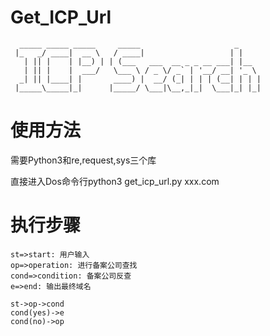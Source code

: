 # Get_ICP_Url

```
  _____ _____ _____     _____                     _     
 |_   _/ ____|  __ \   / ____|                   | |    
   | || |    | |__) | | (___   ___  __ _ _ __ ___| |__  
   | || |    |  ___/   \___ \ / _ \/ _` | '__/ __| '_ \ 
  _| || |____| |       ____) |  __/ (_| | | | (__| | | |
 |_____\_____|_|      |_____/ \___|\__,_|_|  \___|_| |_| 
```

# 使用方法


需要Python3和re,request,sys三个库


直接进入Dos命令行python3 get_icp_url.py xxx.com

# 执行步骤
```flow
st=>start: 用户输入
op=>operation: 进行备案公司查找
cond=>condition: 备案公司反查
e=>end: 输出最终域名

st->op->cond
cond(yes)->e
cond(no)->op
```

